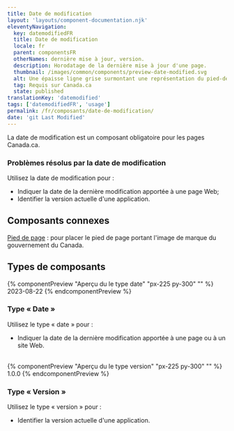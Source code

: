 ```yaml
---
title: Date de modification
layout: 'layouts/component-documentation.njk'
eleventyNavigation:
  key: datemodifiedFR
  title: Date de modification
  locale: fr
  parent: componentsFR
  otherNames: dernière mise à jour, version.
  description: Horodatage de la dernière mise à jour d'une page.
  thumbnail: /images/common/components/preview-date-modified.svg
  alt: Une épaisse ligne grise surmontant une représentation du pied-de-page représente le libellé pour la date de dernière mise à jour de la page.
  tag: Requis sur Canada.ca
  state: published
translationKey: 'datemodified'
tags: ['datemodifiedFR', 'usage']
permalink: /fr/composants/date-de-modification/
date: 'git Last Modified'
---
```

La date de modification est un composant obligatoire pour les pages Canada.ca.

### Problèmes résolus par la date de modification

Utilisez la date de modification pour :

- Indiquer la date de la dernière modification apportée à une page Web;
- Identifier la version actuelle d'une application.

<article class="bg-full-width bg-primary text-light pt-600 pb-300 my-600">
  <h2 class="mt-0 mb-300">Composants connexes</h2>

<a href="{{ links.footer }}" class="link-light">Pied de page</a> : pour placer le pied de page portant l'image de marque du gouvernement du Canada.

</article>

## Types de composants

<div class="remove-empty-p">
<gcds-grid columns="1fr" columns-tablet="1fr 2fr" align-items="start">
  {% componentPreview "Aperçu du le type date" "px-225 py-300" "" %}
  <gcds-date-modified>2023-08-22</gcds-date-modified>
  {% endcomponentPreview %}
  <div>
    <h3 class="mb-300">Type « Date »</h3>
    <p class="mb-300">Utilisez le type « date » pour :</p>
    <ul class="list-disc mb-300">
      <li>Indiquer la date de la dernière modification apportée à une page ou à un site Web.</li>
    </ul>
  </div>
</gcds-grid>
<br/>
<gcds-grid columns="1fr" columns-tablet="1fr 2fr" align-items="start">
  {% componentPreview "Aperçu du le type version" "px-225 py-300" "" %}
  <gcds-date-modified type="version">1.0.0</gcds-date-modified>
  {% endcomponentPreview %}
  <div>
    <h3 class="mb-300">Type « Version »</h3>
    <p class="mb-300">Utilisez le type « version » pour :</p>
    <ul class="list-disc mb-300">
      <li>Identifier la version actuelle d'une application.</li>
    </ul>
  </div>
</gcds-grid>
</br>
